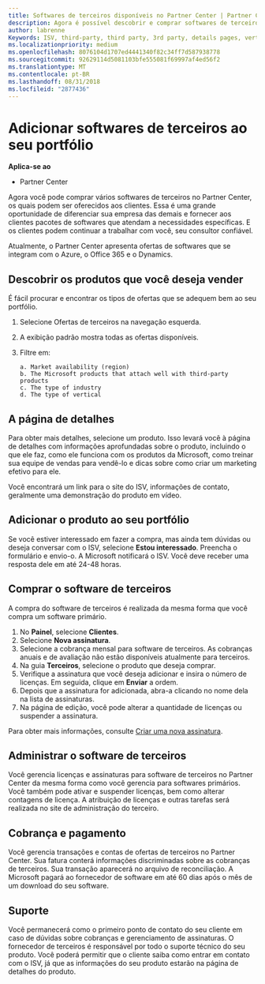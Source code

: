 ```yaml
---
title: Softwares de terceiros disponíveis no Partner Center | Partner Center
description: Agora é possível descobrir e comprar softwares de terceiros para adicionar ao portfólio que você oferece aos clientes.
author: labrenne
Keywords: ISV, third-party, third party, 3rd party, details pages, vertical software, software publisher
ms.localizationpriority: medium
ms.openlocfilehash: 8076104d1707ed4441340f82c34ff7d587938778
ms.sourcegitcommit: 92629114d5081103bfe555081f69997af4ed56f2
ms.translationtype: MT
ms.contentlocale: pt-BR
ms.lasthandoff: 08/31/2018
ms.locfileid: "2877436"
---
```

# <a name="add-third-party-software-to-your-portfolio"></a>Adicionar softwares de terceiros ao seu portfólio

**Aplica-se ao** 

- Partner Center


Agora você pode comprar vários softwares de terceiros no Partner Center, os quais podem ser oferecidos aos clientes. Essa é uma grande oportunidade de diferenciar sua empresa das demais e fornecer aos clientes pacotes de softwares que atendam a necessidades específicas. E os clientes podem continuar a trabalhar com você, seu consultor confiável.

Atualmente, o Partner Center apresenta ofertas de softwares que se integram com o Azure, o Office 365 e o Dynamics.

## <a name="discover-the-products-you-want-to-sell"></a>Descobrir os produtos que você deseja vender

É fácil procurar e encontrar os tipos de ofertas que se adequem bem ao seu portfólio. 
1.  Selecione Ofertas de terceiros na navegação esquerda. 
2.  A exibição padrão mostra todas as ofertas disponíveis. 
3.  Filtre em:

        a. Market availability (region) 
        b. The Microsoft products that attach well with third-party products  
        c. The type of industry 
        d. The type of vertical 

## <a name="the-details-page"></a>A página de detalhes

Para obter mais detalhes, selecione um produto. Isso levará você à página de detalhes com informações aprofundadas sobre o produto, incluindo o que ele faz, como ele funciona com os produtos da Microsoft, como treinar sua equipe de vendas para vendê-lo e dicas sobre como criar um marketing efetivo para ele. 

Você encontrará um link para o site do ISV, informações de contato, geralmente uma demonstração do produto em vídeo. 

## <a name="add-the-product-to-your-portfolio"></a>Adicionar o produto ao seu portfólio

Se você estiver interessado em fazer a compra, mas ainda tem dúvidas ou deseja conversar com o ISV, selecione **Estou interessado**. Preencha o formulário e envio-o. A Microsoft notificará o ISV. Você deve receber uma resposta dele em até 24-48 horas. 

## <a name="purchase-the-third-party-software"></a>Comprar o software de terceiros

A compra do software de terceiros é realizada da mesma forma que você compra um software primário. 

1.  No **Painel**, selecione **Clientes**.
2.  Selecione **Nova assinatura**.
3.  Selecione a cobrança mensal para software de terceiros. As cobranças anuais e de avaliação não estão disponíveis atualmente para terceiros.
4.  Na guia **Terceiros**, selecione o produto que deseja comprar.
5.  Verifique a assinatura que você deseja adicionar e insira o número de licenças. Em seguida, clique em **Enviar** a ordem.
6.  Depois que a assinatura for adicionada, abra-a clicando no nome dela na lista de assinaturas. 
7.  Na página de edição, você pode alterar a quantidade de licenças ou suspender a assinatura.

Para obter mais informações, consulte [Criar uma nova assinatura](create-a-new-subscription.md).

## <a name="administer-the-third-party-software"></a>Administrar o software de terceiros

Você gerencia licenças e assinaturas para software de terceiros no Partner Center da mesma forma como você gerencia para softwares primários. Você também pode ativar e suspender licenças, bem como alterar contagens de licença. A atribuição de licenças e outras tarefas será realizada no site de administração do terceiro.

## <a name="billing-and-payment"></a>Cobrança e pagamento

Você gerencia transações e contas de ofertas de terceiros no Partner Center. Sua fatura conterá informações discriminadas sobre as cobranças de terceiros. Sua transação aparecerá no arquivo de reconciliação. A Microsoft pagará ao fornecedor de software em até 60 dias após o mês de um download do seu software. 

## <a name="support"></a>Suporte

Você permanecerá como o primeiro ponto de contato do seu cliente em caso de dúvidas sobre cobranças e gerenciamento de assinaturas. O fornecedor de terceiros é responsável por todo o suporte técnico do seu produto. Você poderá permitir que o cliente saiba como entrar em contato com o ISV, já que as informações do seu produto estarão na página de detalhes do produto.

